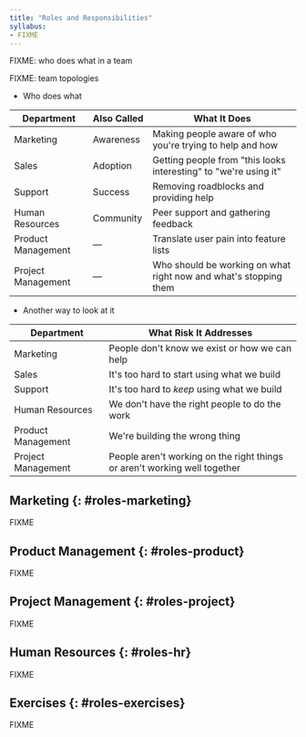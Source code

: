 ```yaml
---
title: "Roles and Responsibilities"
syllabus:
- FIXME
---
```


FIXME: who does what in a team

FIXME: team topologies

- Who does what

| Department         | Also Called | What It Does |
| ------------------ | ----------- | ------------ |
| Marketing          | Awareness   | Making people aware of who you're trying to help and how |
| Sales              | Adoption    | Getting people from "this looks interesting" to "we're using it" |
| Support            | Success     | Removing roadblocks and providing help |
| Human Resources    | Community   | Peer support and gathering feedback |
| Product Management | —           | Translate user pain into feature lists |
| Project Management | —           | Who should be working on what right now and what's stopping them |

- Another way to look at it

| Department         | What Risk It Addresses |
| ------------------ | ---------------------- |
| Marketing          | People don't know we exist or how we can help |
| Sales              | It's too hard to start using what we build |
| Support            | It's too hard to *keep* using what we build |
| Human Resources    | We don't have the right people to do the work |
| Product Management | We're building the wrong thing |
| Project Management | People aren't working on the right things or aren't working well together |

## Marketing {: #roles-marketing}

FIXME

## Product Management {: #roles-product}

FIXME

## Project Management {: #roles-project}

FIXME

## Human Resources {: #roles-hr}

FIXME

## Exercises {: #roles-exercises}

FIXME
